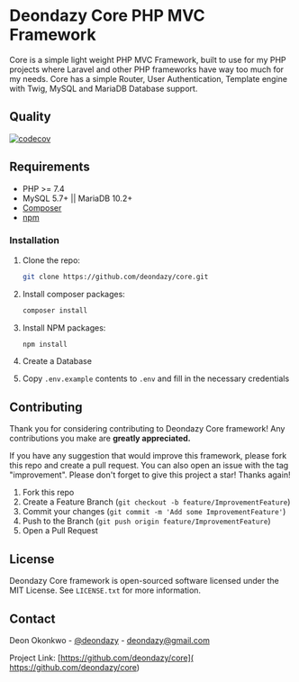 # **Deondazy Core PHP MVC Framework**

Core is a simple light weight PHP MVC Framework, built to use for my PHP projects where Laravel and other PHP frameworks have way too much for my needs. Core has a simple Router, User Authentication, Template engine with Twig, MySQL and MariaDB Database support.

## Quality

[![codecov](https://codecov.io/gh/deondazy/core/branch/main/graph/badge.svg?token=P9YO720JLG)](https://codecov.io/gh/deondazy/core)

## Requirements

- PHP >= 7.4
- MySQL 5.7+ || MariaDB 10.2+
- [Composer](https://getcomposer.org)
- [npm](https://nodejs.org)

### Installation

1. Clone the repo:

    ```sh
    git clone https://github.com/deondazy/core.git
    ```

2. Install composer packages:

    ```sh
    composer install
    ```

3. Install NPM packages:

    ```sh
    npm install
    ```

4. Create a Database

5. Copy `.env.example` contents to `.env` and fill in the necessary credentials

## Contributing

Thank you for considering contributing to Deondazy Core framework! Any contributions you make are **greatly appreciated.**

If you have any suggestion that would improve this framework, please fork this repo and create a pull request. You can also open an issue with the tag "improvement". Please don't forget to give this project a star! Thanks again!

1. Fork this repo
2. Create a Feature Branch (`git checkout -b feature/ImprovementFeature`)
3. Commit your changes (`git commit -m 'Add some ImprovementFeature'`)
4. Push to the Branch (`git push origin feature/ImprovementFeature`)
5. Open a Pull Request

## License

Deondazy Core framework is open-sourced software licensed under the MIT License. See `LICENSE.txt` for more information.

## Contact

Deon Okonkwo - [@deondazy](https://twitter.com/deondazy) - [deondazy@gmail.com](mailto:deondazy@gmail.com)

Project Link: [https://github.com/deondazy/core]( https://github.com/deondazy/core)
